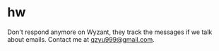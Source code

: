 # hw

Don't respond anymore on Wyzant, they track the messages if we talk about emails. Contact me at qzyu999@gmail.com.
